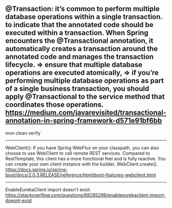 @Transaction:
it’s common to perform multiple database operations within a single transaction.
to indicate that the annotated code should be executed within a transaction. When Spring encounters 
the @Transactional annotation, it automatically creates a transaction around 
the annotated code and manages the transaction lifecycle.
=> ensure that multiple database operations are executed atomically,
=> if you’re performing multiple database operations as part of a single business transaction, 
    you should apply @Transactional to the service method that coordinates those operations.
https://medium.com/javarevisited/transactional-annotation-in-spring-framework-d571e91bf6bb
-------------------------------------------------------------------------------------------------

mvn clean verify

-------------------------------------------------------------------------------------------------
WebClient():
If you have Spring WebFlux on your classpath, you can also choose to use WebClient to call remote REST services.
Compared to RestTemplate, this client has a more functional feel and is fully reactive. 
You can create your own client instance with the builder, WebClient.create().
https://docs.spring.io/spring-boot/docs/2.0.3.RELEASE/reference/html/boot-features-webclient.html

----------------------------------------------------------------------------------------------------
EnableEurekaClient import doesn't exist: https://stackoverflow.com/questions/68285299/enableeurekaclient-import-doesnt-exist